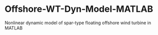 # Offshore-WT-Dyn-Model-MATLAB
Nonlinear dynamic model of spar-type floating offshore wind turbine in MATLAB
